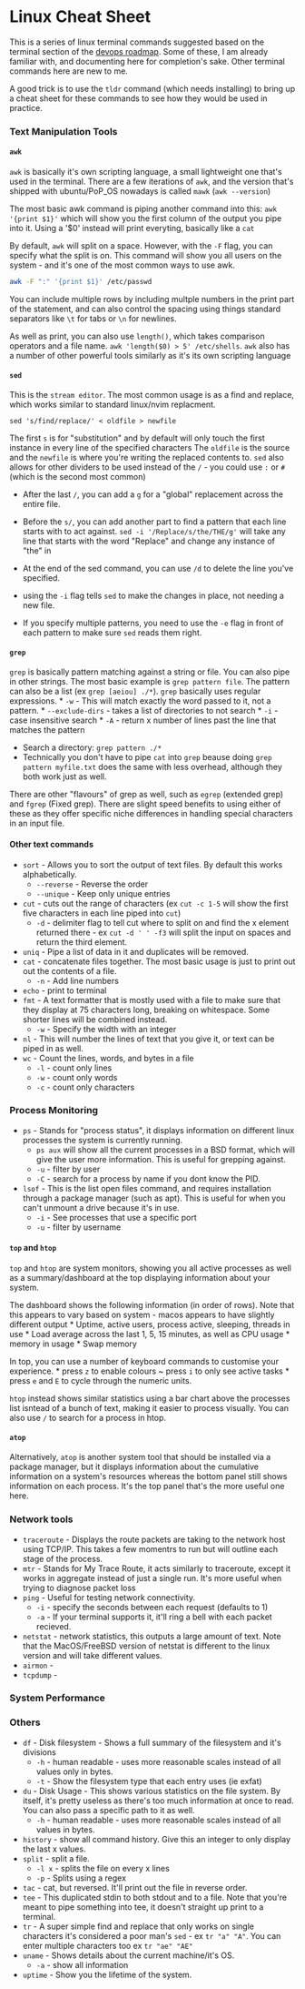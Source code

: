 # Linux Cheat Sheet

This is a series of linux terminal commands suggested based on the terminal 
section of the [devops roadmap](https://roadmap.sh/devops). Some of these, I 
am already familiar with, and documenting here for completion's sake. Other
terminal commands here are new to me. 

A good trick is to use the `tldr` command (which needs installing) to bring up
a cheat sheet for these commands to see how they would be used in practice.

### Text Manipulation Tools
#### `awk`
`awk` is basically it's own scripting language, a small lightweight one that's
used in the terminal. There are a few iterations of `awk`, and the version 
that's shipped with ubuntu/PoP_OS nowadays is called `mawk` (`awk --version`)

The most basic awk command is piping another command into this: 
`awk '{print $1}'` which will show you the first column of the output you pipe
into it. Using a '$0' instead will print everyting, basically like a `cat`

By default, `awk` will split on a space. However, with the `-F` flag, you
can specify what the split is on. This command will show you all users on 
the system - and it's one of the most common ways to use awk.

```bash
awk -F ":" '{print $1}' /etc/passwd
```

You can include multiple rows by including multple numbers in the print
part of the statement, and can also control the spacing using things 
standard separators like `\t` for tabs or `\n` for newlines. 

As well as print, you can also use `length()`, which takes comparison 
operators and a file name. `awk 'length($0) > 5' /etc/shells`. `awk` also has
a number of other powerful tools similarly as it's its own scripting language

#### `sed`
This is the `stream editor`. The most common usage is as a find and replace, 
which works similar to standard linux/nvim replacment. 

`sed 's/find/replace/' < oldfile > newfile`

The first `s` is for "substitution" and by default will only touch the first 
instance in every line of the specified characters The `oldfile` is the source 
and the `newfile` is where you're writing the replaced contents to. `sed` also 
allows for other dividers to be used instead of the `/` - you could use `:` or 
`#` (which is the second most common)

 * After the last `/`, you can add a `g` for a "global" replacement across the
   entire file.
 * Before the `s/`, you can add another part to find a pattern that each line 
   starts with to act against. `sed -i '/Replace/s/the/THE/g'` will take any 
   line that starts with the word "Replace" and change any instance of "the" in 
 * At the end of the sed command, you can use `/d` to delete the line you've 
   specified.

 * using the `-i` flag tells `sed` to make the changes in place, not needing a 
   new file.
 * If you specify multiple patterns, you need to use the `-e` flag in front of 
   each pattern to make sure `sed` reads them right.

#### `grep`
`grep` is basically pattern matching against a string or file. You can also 
pipe in other strings. The most basic example is `grep pattern file`. The 
pattern can also be a list (ex `grep [aeiou] ./*`). `grep` basically uses
regular expressions.
    * `-w` - This will match exactly the word passed to it, not a pattern.
    * `--exclude-dirs` - takes a list of directories to not search
    * `-i` - case insensitive search
    * `-A` - return x number of lines past the line that matches the pattern

- Search a directory: `grep pattern ./*`
- Technically you don't have to pipe `cat` into `grep` beause doing 
`grep pattern myfile.txt` does the same with less overhead, although they both
work just as well.

There are other "flavours" of grep as well, such as `egrep` (extended grep) and
`fgrep` (Fixed grep). There are slight speed benefits to using either of these
as they offer specific niche differences in handling special characters in 
an input file.

#### Other text commands
* `sort` - Allows you to sort the output of text files. By default this works
alphabetically.
    * `--reverse` - Reverse the order
    * `--unique` - Keep only unique entries
* `cut` - cuts out the range of characters (ex `cut -c 1-5` will show the first
five characters in each line piped into `cut`)
    * `-d` - delimiter flag to tell cut where to split on and find the x 
    element returned there - ex `cut -d ' ' -f3` will split the input on spaces
    and return the third element.
* `uniq` - Pipe a list of data in it and duplicates will be removed.
* `cat` - concatenate files together. The most basic usage is just to print out
out the contents of a file.
    * `-n` - Add line numbers
* `echo` - print to terminal
* `fmt` - A text formatter that is mostly used with a file to make sure that 
they display at 75 characters long, breaking on whitespace. Some shorter lines
will be combined instead.
    * `-w` - Specify the width with an integer
* `nl` - This will number the lines of text that you give it, or text can be 
piped in as well.
* `wc` - Count the lines, words, and bytes in a file
    * `-l` - count only lines
    * `-w` - count only words
    * `-c` - count only characters

### Process Monitoring
* `ps` - Stands for "process status", it displays information on different 
linux processes the system is currently running. 
    * `ps aux` will show all the current processes in a BSD format, which will 
    give the user more information. This is useful for grepping against.
    * `-u` - filter by user
    * `-C` - search for a process by name if you dont know the PID.
* `lsof` - This is the list open files command, and requires installation
through a package manager (such as apt). This is useful for when you can't 
unmount a drive because it's in use. 
    * `-i` - See processes that use a specific port
    * `-u` - filter by username

#### `top` and `htop`
`top` and `htop` are system monitors, showing you all active processes as well
as a summary/dashboard at the top displaying information about your system.

The dashboard shows the following information (in order of rows). Note that 
this appears to vary based on system - macos appears to have slightly different
output
    * Uptime, active users, process active, sleeping, threads in use
    * Load average across the last 1, 5, 15 minutes, as well as CPU usage
    * memory in usage
    * Swap memory

In top, you can use a number of keyboard commands to customise your experience.
    * press `z` to enable colours
    ~ press `i` to only see active tasks
    * press `e` and `E` to cycle through the numeric units.  

`htop` instead shows similar statistics using a bar chart above the processes
list isntead of a bunch of text, making it easier to process visually. You can
also use `/` to search for a process in htop. 


#### `atop`
Alternatively, `atop` is another system tool that should be installed via a 
package manager, but it displays information about the cumulative information 
on a system's resources whereas the bottom panel still shows information on 
each process. It's the top panel that's the more useful one here. 

### Network tools
* `traceroute` - Displays the route packets are taking to the network host 
using TCP/IP. This takes a few momentrs to run but will outline each stage of 
the process.
* `mtr` - Stands for My Trace Route, it acts similarly to traceroute, except
it works in aggregate instead of just a single run. It's more useful when 
trying to diagnose packet loss
* `ping` - Useful for testing network connectivity.
    * `-i` - specify the seconds between each request (defaults to 1)
    * `-a` - If your terminal supports it, it'll ring a bell with each 
    packet recieved.
* `netstat` - network statistics, this outputs a large amount of text. Note 
that the MacOS/FreeBSD version of netstat is different to the linux version and
will take different values.
* `airmon` - 
* `tcpdump` - 


### System Performance



### Others
* `df` - Disk filesystem - Shows a full summary of the filesystem and it's 
divisions
    * `-h` - human readable - uses more reasonable scales instead of all values
    only in bytes. 
    * `-t` - Show the filesystem type that each entry uses (ie exfat)
* `du` - Disk Usage - This shows various statistics on the file system. By 
itself, it's pretty useless as there's too much information at once to read.
You can also pass a specific path to it as well.
    * `-h` - human readable - uses more reasonable scales instead of all values
    in bytes.
* `history` - show all command history. Give this an integer to only display 
the last x values.
* `split` - split a file.
    * `-l x` - splits the file on every x lines
    * `-p` - Splits using a regex
* `tac` - cat, but reversed. It'll print out the file in reverse order.
* `tee` - This duplicated stdin to both stdout and to a file. Note that you're
meant to pipe something into tee, it doesn't straight up print to a terminal.
* `tr` - A super simple find and replace that only works on single characters 
it's considered a poor man's `sed` - ex `tr "a" "A"`. You can enter multiple
characters too ex `tr "ae" "AE"`
* `uname` - Shows details about the current machine/it's OS. 
    * `-a` - show all information
* `uptime` - Show you the lifetime of the system.
